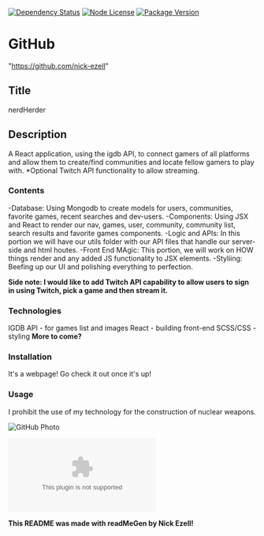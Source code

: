 [![Dependency Status](https://img.shields.io/david/nick-ezell/nerdHerd)](https://github.com/nick-ezell/nerdHerder)
[![Node License](https://img.shields.io/npm/l/axios)](https://github.com/nick-ezell/nerdHerder)
[![Package Version](https://img.shields.io/github/package-json/v/nick-ezell/nerdHerd)](https://github.com/nick-ezell/nerdHerder)

# GitHub

"https://github.com/nick-ezell"

## Title

nerdHerder

## Description

A React application, using the igdb API, to connect gamers of all platforms and allow them to create/find communities and locate fellow gamers to play with. \*Optional Twitch API functionality to allow streaming.

### Contents

-Database:
Using Mongodb to create models for users, communities, favorite games, recent searches and dev-users.
-Components:
Using JSX and React to render our nav, games, user, community, community list, search results and favorite games components.
-Logic and APIs:
In this portion we will have our utils folder with our API files that handle our server-side and html houtes.
-Front End MAgic:
This portion, we will work on HOW things render and any added JS functionality to JSX elements.
-Styliing:
Beefing up our UI and polishing everything to perfection.

**Side note: I would like to add Twitch API capability to allow users to sign in using Twitch, pick a game and then stream it.**

### Technologies

IGDB API - for games list and images
React - building front-end
SCSS/CSS - styling
**More to come?**

### Installation

It's a webpage! Go check it out once it's up!

### Usage

I prohibit the use of my technology for the construction of nuclear weapons.

![GitHub Photo](https://avatars.githubusercontent.com/u/57697731?)

![GitHub Email](nickolasezell@gmail.com)

**This README was made with readMeGen by Nick Ezell!**
